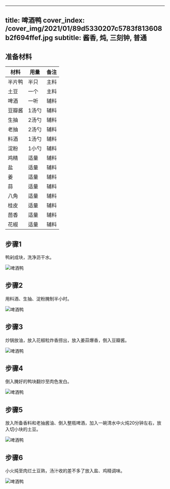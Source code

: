 
---
title: 啤酒鸭
cover_index: /cover_img/2021/01/89d5330207c5783f813608b2f694ffef.jpg
subtitle: 酱香, 炖, 三刻钟, 普通
---

## 准备材料

| 材料     | 用量 | 备注|
| ------- | ----- | --- |
| 半片鸭 | 半只| 主料 |
| 土豆 | 一个| 主料 |
| 啤酒 | 一听| 辅料 |
| 豆瓣酱 | 1汤勺| 辅料 |
| 生抽 | 2汤勺| 辅料 |
| 老抽 | 2汤勺| 辅料 |
| 料酒 | 1汤勺| 辅料 |
| 淀粉 | 1小勺| 辅料 |
| 鸡精 | 适量| 辅料 |
| 盐 | 适量| 辅料 |
| 姜 | 适量| 辅料 |
| 蒜 | 适量| 辅料 |
| 八角 | 适量| 辅料 |
| 桂皮 | 适量| 辅料 |
| 茴香 | 适量| 辅料 |
| 花椒 | 适量| 辅料 |

## 步骤1

鸭剁成块，洗净沥干水。

![啤酒鸭](https://i8.meishichina.com/attachment/recipe/201010/201010181655013.jpg?x-oss-process=style/p320) 

## 步骤2

用料酒、生抽、淀粉腌制半小时。

![啤酒鸭](https://i8.meishichina.com/attachment/recipe/201010/201010181655120.jpg?x-oss-process=style/p320) 

## 步骤3

炒锅放油，放入花椒粒炸香捞出，放入姜蒜爆香，倒入豆瓣酱。

![啤酒鸭](https://i8.meishichina.com/attachment/recipe/201010/201010181655304.jpg?x-oss-process=style/p320) 

## 步骤4

倒入腌好的鸭块翻炒至肉色发白。

![啤酒鸭](https://i8.meishichina.com/attachment/recipe/201010/201010181655575.jpg?x-oss-process=style/p320) 

## 步骤5

放入所备香料和老抽酱油、倒入整瓶啤酒，加入一碗清水中火炖20分钟左右，放入切小块的土豆。

![啤酒鸭](https://i8.meishichina.com/attachment/recipe/201010/201010181656243.jpg?x-oss-process=style/p320) 

## 步骤6

小火炖至肉烂土豆熟，汤汁收的差不多了放入盐、鸡精调味。

![啤酒鸭](https://i8.meishichina.com/attachment/recipe/201010/201010181656392.jpg?x-oss-process=style/p320) 

